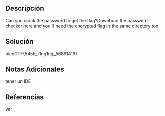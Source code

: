 ## Descripción

Can you crack the password to get the flag?Download the password checker [here](https://artifacts.picoctf.net/c/10/level1.py) and you'll need the encrypted [flag](https://artifacts.picoctf.net/c/10/level1.flag.txt.enc) in the same directory too.
## Solución

picoCTF{545h_r1ng1ng_56891419}

## Notas Adicionales

tener un IDE
## Referencias
ver
